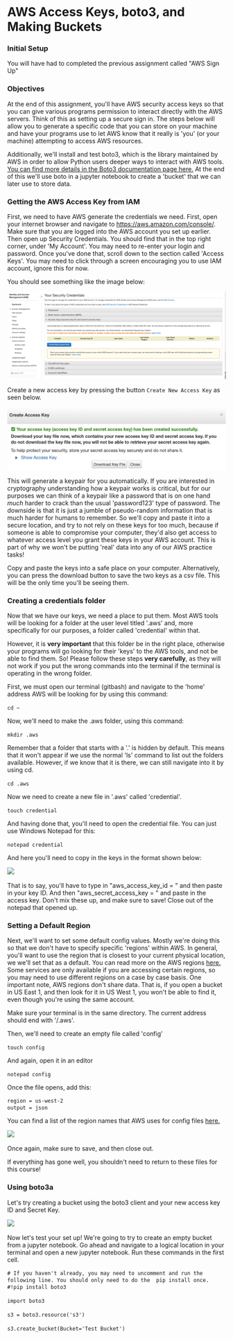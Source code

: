 # AWS Access Keys, boto3, and Making Buckets


### Initial Setup

You will have had to completed the previous assignment called "AWS Sign Up"

### Objectives

At the end of this assignment, you'll have AWS security access keys so that you can give various programs permission to interact directly with the AWS servers. Think of this as setting up a secure sign in. The steps below will allow you to generate a specific code that you can store on your machine and have your programs use to let AWS know that it really is 'you' (or your machine) attempting to access AWS resources. 

Additionally, we'll install and test boto3, which is the library maintained by AWS in order to allow Python users deeper ways to interact with AWS tools. [You can find more details in the Boto3 documentation page here.](https://boto3.amazonaws.com/v1/documentation/api/latest/index.html) At the end of this we'll use boto in a jupyter notebook to create a 'bucket' that we can later use to store data.  

### Getting the AWS Access Key from IAM

First, we need to have AWS generate the credentials we need. First, open your internet browser and navigate to https://aws.amazon.com/console/. Make sure that you are logged into the AWS account you set up earlier.  Then open up Security Credentials. You should find that in the top right corner, under 'My Account'. You may need to re-enter your login and password. Once you've done that, scroll down to the section called 'Access Keys'. You may need to click through a screen encouraging you to use IAM account, ignore this for now. 

You should see something like the image below:

<img src="https://raw.githubusercontent.com/learn-co-curriculum/dsc-set-up-aws-iam/main/assets/aws_access_1.png">

Create a new access key by pressing the button `Create New Access Key` as seen below. 

<img src="https://raw.githubusercontent.com/learn-co-curriculum/dsc-set-up-aws-iam/main/assets/aws_access_2.png">

This will generate a keypair for you automatically. If you are interested in cryptography understanding how a keypair works is critical, but for our purposes we can think of a keypair like a password that is on one hand *much* harder to crack than the usual 'password123' type of password. The downside is that it is just a jumble of pseudo-random information that is much harder for humans to remember. So we'll copy and paste it into a secure location, and try to not rely on these keys for too much, because if someone is able to compromise your computer, they'd also get access to whatever access level you grant these keys in your AWS account. This is part of why we won't be putting 'real' data into any of our AWS practice tasks!

Copy and paste the keys into a safe place on your computer. Alternatively, you can press the download button to save the two keys as a csv file. This will be the only time you'll be seeing them. 

### Creating a credentials folder

Now that we have our keys, we need a place to put them. Most AWS tools will be looking for a folder at the user level titled '.aws' and, more specifically for our purposes, a folder called 'credential' within that. 

However, it is **very important** that this folder be in the right place, otherwise your programs will go looking for their 'keys' to the AWS tools, and not be able to find them. So! Please follow these steps **very carefully**, as they will not work if you put the wrong commands into the terminal if the terminal is operating in the wrong folder.  

First, we must open our terminal (gitbash) and navigate to the 'home' address AWS will be looking for by using this command:

```cd ~```

Now, we'll need to make the .aws folder, using this command:

```mkdir .aws```

Remember that a folder that starts with a '.' is hidden by default. This means that it won't appear if we use the normal 'ls' command to list out the folders available. However, if we know that it is there, we can still navigate into it by using cd. 

```cd .aws```

Now we need to create a new file in '.aws' called 'credential'.

```touch credential```

And having done that, you'll need to open the credential file. You can just use Windows Notepad for this:

```notepad credential```

And here you'll need to copy in the  keys in the format shown below:

<img src="https://raw.githubusercontent.com/learn-co-curriculum/dsc-set-up-aws-iam/main/assets/aws_access_3.png">

That is to say, you'll have to type in "aws_access_key_id = " and then paste in your key ID. And then "aws_secret_access_key = " and paste in the access key. Don't mix these up, and make sure to save! Close out of the notepad that opened up. 

### Setting a Default Region

Next, we'll want to set some default config values. Mostly we're doing this so that we don't have to specify specific 'regions' within AWS. In general, you'll want to use the region that is closest to your current physical location, we we'll set that as a default.  You can read more on the AWS regions [here.](https://aws.amazon.com/about-aws/global-infrastructure/regions_az/) Some services are only available if you are accessing certain regions, so you may need to use different regions on a case by case basis. One important note, AWS regions don't share data. That is, if you open a bucket in US East 1, and then look for it in US West 1, you won't be able to find it, even though you're using the same account. 

Make sure your terminal is in the same directory. The current address should end with '/.aws'. 

Then, we'll need to create an empty file called 'config'

```touch config```

And again, open it in an editor

```notepad config```

Once the file opens, add this:

```
region = us-west-2
output = json
```

You can find a list of the region names that AWS uses for config files [here.](https://docs.aws.amazon.com/general/latest/gr/rande.html)

<img src="https://raw.githubusercontent.com/learn-co-curriculum/dsc-set-up-aws-iam/main/assets/aws_access_4.png">

Once again, make sure to save, and then close out. 

If everything has gone well, you shouldn't need to return to these files for this course!

### Using boto3a

Let's try creating a bucket using the boto3 client and your new access key ID and Secret Key.

<img src="https://raw.githubusercontent.com/learn-co-curriculum/dsc-set-up-aws-iam/main/assets/aws_access_5.png">


Now let's test your set up! We're going to try to create an empty bucket from a jupyter notebook.  Go ahead and navigate to a logical location in your terminal and open a new jupyter notebook. Run these commands in the first cell. 

```
# If you haven't already, you may need to uncomment and run the following line. You should only need to do the  pip install once.
#!pip install boto3

import boto3

s3 = boto3.resource('s3')

s3.create_bucket(Bucket='Test Bucket')
                
```


